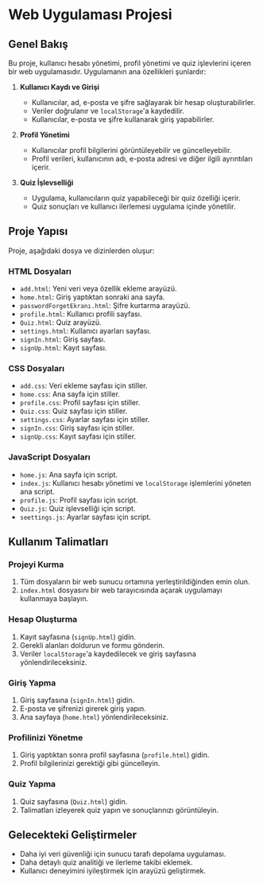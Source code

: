 # Web Uygulaması Projesi

## Genel Bakış

Bu proje, kullanıcı hesabı yönetimi, profil yönetimi ve quiz işlevlerini içeren bir web uygulamasıdır. Uygulamanın ana özellikleri şunlardır:

1. **Kullanıcı Kaydı ve Girişi**
   - Kullanıcılar, ad, e-posta ve şifre sağlayarak bir hesap oluşturabilirler.
   - Veriler doğrulanır ve `localStorage`'a kaydedilir.
   - Kullanıcılar, e-posta ve şifre kullanarak giriş yapabilirler.

2. **Profil Yönetimi**
   - Kullanıcılar profil bilgilerini görüntüleyebilir ve güncelleyebilir.
   - Profil verileri, kullanıcının adı, e-posta adresi ve diğer ilgili ayrıntıları içerir.

3. **Quiz İşlevselliği**
   - Uygulama, kullanıcıların quiz yapabileceği bir quiz özelliği içerir.
   - Quiz sonuçları ve kullanıcı ilerlemesi uygulama içinde yönetilir.

## Proje Yapısı

Proje, aşağıdaki dosya ve dizinlerden oluşur:

### HTML Dosyaları
- `add.html`: Yeni veri veya özellik ekleme arayüzü.
- `home.html`: Giriş yaptıktan sonraki ana sayfa.
- `passwordForgetEkranı.html`: Şifre kurtarma arayüzü.
- `profile.html`: Kullanıcı profili sayfası.
- `Quiz.html`: Quiz arayüzü.
- `settings.html`: Kullanıcı ayarları sayfası.
- `signIn.html`: Giriş sayfası.
- `signUp.html`: Kayıt sayfası.

### CSS Dosyaları
- `add.css`: Veri ekleme sayfası için stiller.
- `home.css`: Ana sayfa için stiller.
- `profile.css`: Profil sayfası için stiller.
- `Quiz.css`: Quiz sayfası için stiller.
- `settings.css`: Ayarlar sayfası için stiller.
- `signIn.css`: Giriş sayfası için stiller.
- `signUp.css`: Kayıt sayfası için stiller.

### JavaScript Dosyaları
- `home.js`: Ana sayfa için script.
- `index.js`: Kullanıcı hesabı yönetimi ve `localStorage` işlemlerini yöneten ana script.
- `profile.js`: Profil sayfası için script.
- `Quiz.js`: Quiz işlevselliği için script.
- `seettings.js`: Ayarlar sayfası için script.

## Kullanım Talimatları

### Projeyi Kurma
1. Tüm dosyaların bir web sunucu ortamına yerleştirildiğinden emin olun.
2. `index.html` dosyasını bir web tarayıcısında açarak uygulamayı kullanmaya başlayın.

### Hesap Oluşturma
1. Kayıt sayfasına (`signUp.html`) gidin.
2. Gerekli alanları doldurun ve formu gönderin.
3. Veriler `localStorage`'a kaydedilecek ve giriş sayfasına yönlendirileceksiniz.

### Giriş Yapma
1. Giriş sayfasına (`signIn.html`) gidin.
2. E-posta ve şifrenizi girerek giriş yapın.
3. Ana sayfaya (`home.html`) yönlendirileceksiniz.

### Profilinizi Yönetme
1. Giriş yaptıktan sonra profil sayfasına (`profile.html`) gidin.
2. Profil bilgilerinizi gerektiği gibi güncelleyin.

### Quiz Yapma
1. Quiz sayfasına (`Quiz.html`) gidin.
2. Talimatları izleyerek quiz yapın ve sonuçlarınızı görüntüleyin.

## Gelecekteki Geliştirmeler
- Daha iyi veri güvenliği için sunucu tarafı depolama uygulaması.
- Daha detaylı quiz analitiği ve ilerleme takibi eklemek.
- Kullanıcı deneyimini iyileştirmek için arayüzü geliştirmek.


